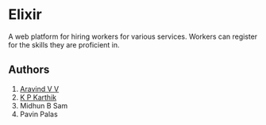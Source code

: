 # Elixir
A web platform for hiring workers for various services. Workers can register for the skills they are proficient in.

## Authors

1. [Aravind V V](https://github.com/arvndvv)
2. [K P Karthik](https://github.com/enigmaboo)
3. Midhun B Sam
4. Pavin Palas
